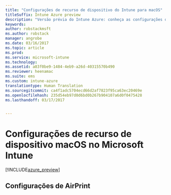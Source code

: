 ```yaml
---
title: "Configurações de recurso de dispositivo do Intune para macOS"
titleSuffix: Intune Azure preview
description: "Versão prévia do Intune Azure: conheça as configurações do Intune que você pode usar para controlar os recursos do dispositivo em dispositivos macOS."
keywords: 
author: robstackmsft
ms.author: robstack
manager: angrobe
ms.date: 03/16/2017
ms.topic: article
ms.prod: 
ms.service: microsoft-intune
ms.technology: 
ms.assetid: a83f0be9-1484-4eb9-a26d-40315570b490
ms.reviewer: heenamac
ms.suite: ems
ms.custom: intune-azure
translationtype: Human Translation
ms.sourcegitcommit: ca4f1adc5704ecd66d2af7823f95ca63ec20469e
ms.openlocfilehash: 235d54eb97d0d6bd0b267b904107a6d0f0475428
ms.lasthandoff: 03/17/2017


---
```


# <a name="macos-device-feature-settings-in-microsoft-intune"></a>Configurações de recurso de dispositivo macOS no Microsoft Intune

[!INCLUDE[azure_preview](../includes/azure_preview.md)]

## <a name="airprint-settings"></a>Configurações de AirPrint
